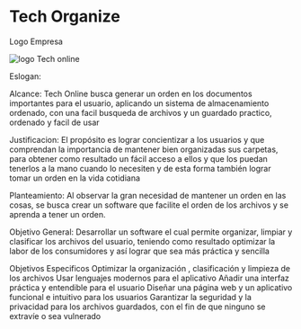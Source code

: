 # Tech Organize

Logo Empresa

![logo Tech online](https://user-images.githubusercontent.com/117765070/227722333-255c30f4-9958-461e-948f-cdb5db4f62d4.png)

Eslogan:


Alcance:
Tech Online busca generar un orden en los documentos importantes para el usuario, aplicando un sistema de almacenamiento ordenado, con una facil busqueda de archivos y un guardado practico, ordenado y facil de usar

Justificacion:
El propósito es lograr concientizar a los usuarios y que comprendan la importancia de mantener bien organizadas sus carpetas, para obtener como resultado un fácil acceso a ellos y que los puedan tenerlos a la mano cuando lo necesiten  y de esta forma también lograr tomar un orden en la vida cotidiana

Planteamiento:
Al observar la gran necesidad de mantener un orden en las cosas, se busca crear un software que facilite el orden de los archivos y se aprenda a tener un orden.

Objetivo General:
Desarrollar un software el cual permite organizar, limpiar y clasificar los archivos del usuario, teniendo como resultado optimizar la labor de los consumidores y así lograr que sea más práctica y sencilla 

Objetivos Especificos
Optimizar la organización , clasificación y limpieza de los archivos 
Usar lenguajes modernos para el aplicativo
Añadir una interfaz práctica y entendible para el usuario
Diseñar una página web y un aplicativo funcional e intuitivo para los usuarios
Garantizar la seguridad y la privacidad para los archivos guardados, con el fin de que ninguno se extravíe o sea vulnerado
